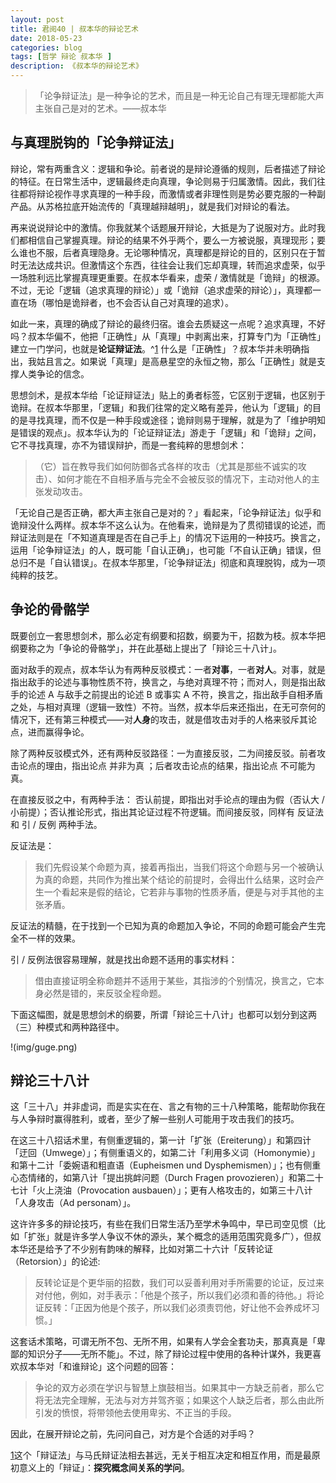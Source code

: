 ```yaml
---
layout: post
title: 君阅40 | 叔本华的辩论艺术
date: 2018-05-23
categories: blog
tags: [哲学 辩论 叔本华 ]
description: 《叔本华的辩论艺术》
---
```


<blockquote>
<p>「论争辩证法」是一种争论的艺术，而且是一种无论自己有理无理都能大声主张自己是对的艺术。——叔本华</p>
</blockquote>

<h2>与真理脱钩的「论争辩证法」</h2>

<p>辩论，常有两重含义：逻辑和争论。前者说的是辩论遵循的规则，后者描述了辩论的特征。在日常生活中，逻辑最终走向真理，争论则易于归属激情。因此，我们往往都将辩论视作寻求真理的一种手段，而激情或者非理性则是势必要克服的一种副产品。从苏格拉底开始流传的「真理越辩越明」，就是我们对辩论的看法。</p>

<p>再来说说辩论中的激情。你我就某个话题展开辩论，大抵是为了说服对方。此时我们都相信自己掌握真理。辩论的结果不外乎两个，要么一方被说服，真理现形；要么谁也不服，后者真理隐身。无论哪种情况，真理都是辩论的目的，区别只在于暂时无法达成共识。但激情这个东西，往往会让我们忘却真理，转而追求虚荣，似乎一场胜利远比掌握真理更重要。在叔本华看来，虚荣 / 激情就是「诡辩」的根源。不过，无论「逻辑（追求真理的辩论）」或「诡辩（追求虚荣的辩论）」，真理都一直在场（哪怕是诡辩者，也不会否认自己对真理的追求）。</p>

<p>如此一来，真理的确成了辩论的最终归宿。谁会去质疑这一点呢？追求真理，不好吗？叔本华偏不，他把「正确性」从「真理」中剥离出来，打算专门为「正确性」建立一门学问，也就是<strong>论证辩证法</strong>。^<a href="">1</a> 什么是「正确性」？叔本华并未明确指出，我姑且言之。如果说「真理」是高悬星空的永恒之物，那么「正确性」就是支撑人类争论的信念。</p>

<p>思想剑术，是叔本华给「论证辩证法」贴上的勇者标签，它区别于逻辑，也区别于诡辩。在叔本华那里，「逻辑」和我们往常的定义略有差异，他认为「逻辑」的目的是寻找真理，而不仅是一种手段或途径；诡辩则易于理解，就是为了「维护明知是错误的观点」。叔本华认为的「论证辩证法」游走于「逻辑」和「诡辩」之间，它不寻找真理，亦不为错误辩护，而是一套纯粹的思想剑术：</p>

<blockquote>
<p>（它）旨在教导我们如何防御各式各样的攻击（尤其是那些不诚实的攻击）、如何才能在不自相矛盾与完全不会被反驳的情况下，主动对他人的主张发动攻击。</p>
</blockquote>

<p>「无论自己是否正确，都大声主张自己是对的？」看起来，「论争辩证法」似乎和诡辩没什么两样。叔本华不这么认为。在他看来，诡辩是为了贯彻错误的论述，而辩证法则是在「不知道真理是否在自己手上」的情况下运用的一种技巧。换言之，运用「论争辩证法」的人，既可能「自认正确」，也可能「不自认正确」错误，但总归不是「自认错误」。在叔本华那里，「论争辩证法」彻底和真理脱钩，成为一项纯粹的技艺。</p>

<h2>争论的骨骼学</h2>

<p>既要创立一套思想剑术，那么必定有纲要和招数，纲要为干，招数为枝。叔本华把纲要称之为「争论的骨骼学」，并在此基础上提出了「辩论三十八计」。</p>

<p>面对敌手的观点，叔本华认为有两种反驳模式：一者<strong>对事</strong>，一者<strong>对人</strong>。对事，就是指出敌手的论述与事物性质不符，换言之，与绝对真理不符；而对人，则是指出敌手的论述 A 与敌手之前提出的论述 B 或事实 A 不符，换言之，指出敌手自相矛盾之处，与相对真理（逻辑一致性）不符。当然，叔本华后来还指出，在无可奈何的情况下，还有第三种模式——对<strong>人身</strong>的攻击，就是借攻击对手的人格来驳斥其论点，进而赢得争论。</p>

<p>除了两种反驳模式外，还有两种反驳路径：一为直接反驳，二为间接反驳。前者攻击论点的理由，指出论点 并非为真 ；后者攻击论点的结果，指出论点 不可能为真。</p>

<p>在直接反驳之中，有两种手法： 否认前提，即指出对手论点的理由为假（否认大 / 小前提）；否认推论形式，指出其论证过程不符逻辑。而间接反驳，同样有 反证法 和 引 / 反例 两种手法。</p>

<p>反证法是：</p>

<blockquote>
<p>我们先假设某个命题为真，接着再指出，当我们将这个命题与另一个被确认为真的命题，共同作为推出某个结论的前提时，会得出什么结果，这时会产生一个看起来是假的结论，它若非与事物的性质矛盾，便是与对手其他的主张矛盾。</p>
</blockquote>

<p>反证法的精髓，在于找到一个已知为真的命题加入争论，不同的命题可能会产生完全不一样的效果。</p>

<p>引 / 反例法很容易理解，就是找出命题不适用的事实材料：</p>

<blockquote>
<p>借由直接证明全称命题并不适用于某些，其指涉的个别情况，换言之，它本身必然是错的，来反驳全程命题。</p>
</blockquote>

<p>下面这幅图，就是思想剑术的纲要，所谓「辩论三十八计」也都可以划分到这两（三）种模式和两种路径中。</p>

<p>!<a href=""></a>(img/guge.png)</p>

<h2>辩论三十八计</h2>

<p>这「三十八」并非虚词，而是实实在在、言之有物的三十八种策略，能帮助你我在与人争辩时赢得胜利，或者，至少了解一些别人可能用于攻击我们的技巧。</p>

<p>在这三十八招话术里，有侧重逻辑的，第一计「扩张（Ereiterung）」和第四计「迂回（Umwege）」；有侧重语义的，如第二计「利用多义词（Homonymie）」和第十二计「委婉语和粗直语（Eupheismen und Dysphemismen）」；也有侧重心态情绪的，如第八计「提出挑衅问题（Durch Fragen provozieren）」和第二十七计「火上浇油（Provocation ausbauen）」；更有人格攻击的，如第三十八计「人身攻击（Ad personam）」。</p>

<p>这许许多多的辩论技巧，有些在我们日常生活乃至学术争鸣中，早已司空见惯（比如「扩张」就是许多学人争议不休的源头，某个概念的适用范围究竟多广），但叔本华还是给予了不少别有韵味的解释，比如对第二十六计「反转论证（Retorsion）」的论述:</p>

<blockquote>
<p>反转论证是个更华丽的招数，我们可以妥善利用对手所需要的论证，反过来对付他，例如，对手表示：「他是个孩子，所以我们必须和善的待他。」将论证反转：「正因为他是个孩子，所以我们必须责罚他，好让他不会养成坏习惯。」</p>
</blockquote>

<p>这套话术策略，可谓无所不包、无所不用，如果有人学会全套功夫，那真真是「卑鄙的知识分子——无所不能」。不过，除了辩论过程中使用的各种计谋外，我更喜欢叔本华对「和谁辩论」这个问题的回答：</p>

<blockquote>
<p>争论的双方必须在学识与智慧上旗鼓相当。如果其中一方缺乏前者，那么它将无法完全理解，无法与对方并驾齐驱；如果这个人缺乏后者，那么由此所引发的愤恨，将带领他去使用卑劣、不正当的手段。</p>
</blockquote>

<p>因此，在展开辩论之前，先问问自己，对方是个合适的对手吗？</p>

<p><a href="">1</a>这个「辩证法」与马氏辩证法相去甚远，无关于相互决定和相互作用，而是最原初意义上的「辩证」：<strong>探究概念间关系的学问</strong>。</p>


